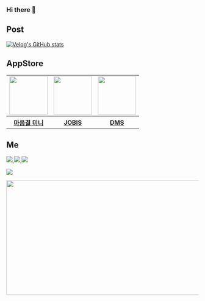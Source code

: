 ### Hi there 💩 

## Post
[![Velog's GitHub stats](https://velog-readme-stats.vercel.app/api?name=gtw030488&slug=고2가-교내-취업-관리-서비스를-만들기까지JOBIS-회고)](https://velog.io/@gtw030488/고2가-교내-취업-관리-서비스를-만들기까지JOBIS-회고)

## AppStore
<table>
  <tr>
<!--     <td>
      <a href="https://apps.apple.com/kr/app/ballhub/id6520390860" target="_blank">
        <img class="BallHub" src="https://github.com/user-attachments/assets/e06a25fd-fd2f-4b3e-860c-364937d8769a" height=100 width=100/>
      </a>
    </td> -->
    <td>
      <a href="https://apps.apple.com/kr/app/마음결-미니-maumgyeol-mini/id6477999179" target="_blank">
        <img class="Maumgyeol-Mini" src="https://github.com/user-attachments/assets/4accd79a-189a-46f1-9c0b-f68d4143153d" height=100 width=100/>
      </a>
    </td>
    <td>  
      <a href="https://apps.apple.com/kr/app/jobis-취업의-지름길/id6450888392" target="_blank">
        <img class="JOBIS" src="https://github.com/user-attachments/assets/5e1e87f8-88dc-402b-9f9b-5859d3875b29" height=100 width=100/>
      </a>
    </td>
    <td>
      <a href="https://apps.apple.com/kr/app/dms-기숙사-관리-시스템/id6443398432" target="_blank">
        <img class="DMS" src="https://github.com/user-attachments/assets/984819e8-2ee7-4da8-99ec-dee10a19b8dd" height=100 width=100/>
      </a>
    </td>
  </tr>
<!--    <tr>
    <th>
      <a href="https://apps.apple.com/kr/app/ballhub/id6520390860" target="_blank">볼허브</a>
    </th> -->
    <th>
      <a href="https://apps.apple.com/kr/app/마음결-미니-maumgyeol-mini/id6477999179" target="_blank">마음결 미니</a>
    </th>
    <th>
      <a href="https://apps.apple.com/kr/app/jobis-취업의-지름길/id6450888392" target="_blank">JOBIS</a>
    </th>
    <th>
       <a href="https://apps.apple.com/kr/app/dms-기숙사-관리-시스템/id6443398432" target="_blank">DMS</a>
    </th>
  </tr>
</table>

## Me
<a href="https://buttery-jellyfish-470.notion.site/52abb3d1112c40c394f0254d4f0986c7?pvs=4" target="_blank"><img src="https://img.shields.io/badge/Portfolio-000000?style=flat-square&logo=Notion&logoColor=white">
<a href="https://www.instagram.com/hsj._.06/" target="_blank"><img src="https://img.shields.io/badge/Instagram-E4405F?style=flat-square&logo=Instagram&logoColor=white">
<a href="https://velog.io/@gtw030488" target="_blank"><img src="https://img.shields.io/badge/Velog-20C997?style=flat-square&logo=Velog&logoColor=white">

<a target="_blank"><img src="https://img.shields.io/badge/gtw030488@gmail.com-EA4335?style=flat-square&logo=Gmail&logoColor=white">


<a href="https://github.com/devxb/gitanimals">
<img
  src="https://render.gitanimals.org/farms/HongSJae"
  width="600"
  height="300"
/>
</a>
